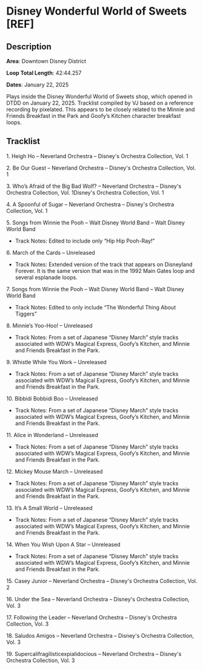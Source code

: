 # Disney Wonderful World of Sweets [REF]

## Description

**Area**: Downtown Disney District

**Loop Total Length**: 42:44.257

**Dates**: January 22, 2025

Plays inside the Disney Wonderful World of Sweets shop, which opened in DTDD on January 22, 2025. Tracklist compiled by VJ based on a reference recording by pixelated. This appears to be closely related to the Minnie and Friends Breakfast in the Park and Goofy’s Kitchen character breakfast loops.

## Tracklist

1\. Heigh Ho – Neverland Orchestra – Disney's Orchestra Collection, Vol. 1



2\. Be Our Guest – Neverland Orchestra – Disney's Orchestra Collection, Vol. 1



3\. Who’s Afraid of the Big Bad Wolf? – Neverland Orchestra – Disney's Orchestra Collection, Vol. 1Disney's Orchestra Collection, Vol. 1



4\. A Spoonful of Sugar – Neverland Orchestra – Disney's Orchestra Collection, Vol. 1



5\. Songs from Winnie the Pooh – Walt Disney World Band – Walt Disney World Band

- Track Notes: Edited to include only “Hip Hip Pooh-Ray!”

6\. March of the Cards – Unreleased

- Track Notes: Extended version of the track that appears on Disneyland Forever. It is the same version that was in the 1992 Main Gates loop and several esplanade loops.

7\. Songs from Winnie the Pooh – Walt Disney World Band – Walt Disney World Band

- Track Notes: Edited to only include “The Wonderful Thing About Tiggers”

8\. Minnie’s Yoo-Hoo! – Unreleased

- Track Notes: From a set of Japanese “Disney March” style tracks associated with WDW’s Magical Express, Goofy’s Kitchen, and Minnie and Friends Breakfast in the Park.

9\. Whistle While You Work – Unreleased

- Track Notes: From a set of Japanese “Disney March” style tracks associated with WDW’s Magical Express, Goofy’s Kitchen, and Minnie and Friends Breakfast in the Park.

10\. Bibbidi Bobbidi Boo – Unreleased

- Track Notes: From a set of Japanese “Disney March” style tracks associated with WDW’s Magical Express, Goofy’s Kitchen, and Minnie and Friends Breakfast in the Park.

11\. Alice in Wonderland – Unreleased

- Track Notes: From a set of Japanese “Disney March” style tracks associated with WDW’s Magical Express, Goofy’s Kitchen, and Minnie and Friends Breakfast in the Park.

12\. Mickey Mouse March – Unreleased

- Track Notes: From a set of Japanese “Disney March” style tracks associated with WDW’s Magical Express, Goofy’s Kitchen, and Minnie and Friends Breakfast in the Park.

13\. It’s A Small World – Unreleased

- Track Notes: From a set of Japanese “Disney March” style tracks associated with WDW’s Magical Express, Goofy’s Kitchen, and Minnie and Friends Breakfast in the Park.

14\. When You Wish Upon A Star – Unreleased

- Track Notes: From a set of Japanese “Disney March” style tracks associated with WDW’s Magical Express, Goofy’s Kitchen, and Minnie and Friends Breakfast in the Park.

15\. Casey Junior – Neverland Orchestra – Disney's Orchestra Collection, Vol. 2



16\. Under the Sea – Neverland Orchestra – Disney's Orchestra Collection, Vol. 3



17\. Following the Leader – Neverland Orchestra – Disney's Orchestra Collection, Vol. 3



18\. Saludos Amigos – Neverland Orchestra – Disney's Orchestra Collection, Vol. 3



19\. Supercalifragilisticexpialidocious – Neverland Orchestra – Disney's Orchestra Collection, Vol. 3


